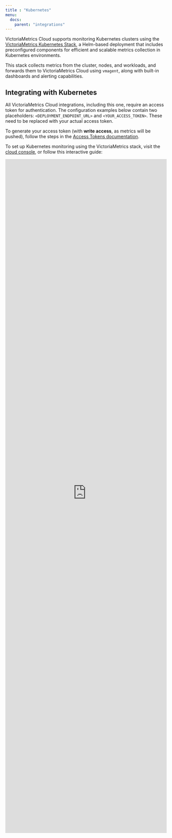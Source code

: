 ```yaml
---
title : "Kubernetes"
menu:
  docs:
    parent: "integrations"
---
```


VictoriaMetrics Cloud supports monitoring Kubernetes clusters using the
[VictoriaMetrics Kubernetes Stack](https://docs.victoriametrics.com/helm/victoriametrics-k8s-stack/), a Helm-based
deployment that includes preconfigured components for efficient and scalable metrics collection in Kubernetes environments.

This stack collects metrics from the cluster, nodes, and workloads, and forwards them to VictoriaMetrics Cloud using
`vmagent`, along with built-in dashboards and alerting capabilities.

## Integrating with Kubernetes

All VictoriaMetrics Cloud integrations, including this one, require an access token for authentication. The configuration examples below contain two placeholders: `<DEPLOYMENT_ENDPOINT_URL>` and `<YOUR_ACCESS_TOKEN>`. These need to be replaced with your actual access token.

To generate your access token (with **write access**, as metrics will be pushed), follow the steps in the [Access Tokens documentation](https://docs.victoriametrics.com/victoriametrics-cloud/deployments/access-tokens/).

To set up Kubernetes monitoring using the VictoriaMetrics stack, visit the [cloud console](https://console.victoriametrics.cloud/integrations/kubernetes), or follow this interactive guide:


<iframe 
    width="100%" 
    height="2100" 
    name="iframe" 
    id="integration" 
    frameborder="0"
    src="https://console.victoriametrics.cloud/public/integrations/kubernetes" 
    style="background: white;" >
</iframe>
